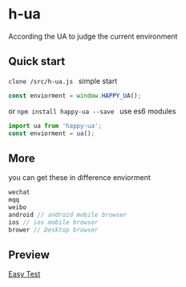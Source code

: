 # h-ua

According the UA to judge the current environment
 
## Quick start

<code>clone /src/h-ua.js </code> simple start 

```javascript
const enviorment = window.HAPPY_UA();
```

or <code>npm install happy-ua --save </code> use es6 modules

```javascript
import ua from 'happy-ua';
const enviorment = ua();
```

## More

you can get these in difference enviorment

```javascript
wechat
mqq
weibo
android // android mobile browser
ios // ios mobile browser
brower // Desktop browser 
```

## Preview

<a href="https://yuanhaoyu.github.io/h-ua/test/index.html">Easy Test</a>
